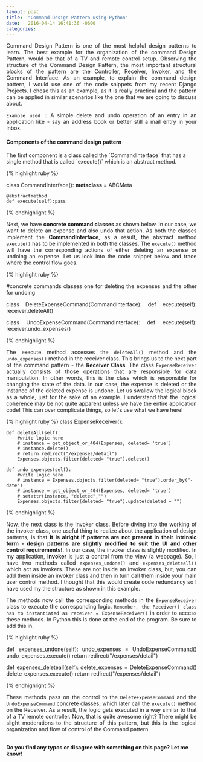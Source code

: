 ```yaml
---
layout: post
title:  "Command Design Pattern using Python"
date:   2016-04-14 16:41:36 -0600
categories:
---
```

<style>
p {
  text-align: justify
}</style>

Command Design Pattern is one of the most helpful design patterns to learn. The best example for the organization of the command Design Pattern, would be that of a TV and remote control setup. Observing the structure of the Command Design Pattern, the most important structural blocks of the pattern are the Controller, Receiver, Invoker, and the Command Interface. As an example, to explain the command design pattern, I would use one of the code snippets from my recent Django Projects. I chose this as an example, as it is really practical and the pattern can be applied in similar scenarios like the one that we are going to discuss about.

`Example used :` A simple delete and undo operation of an entry in an application like - say an address book or better still a mail entry in your inbox.

<h4>Components of the command design pattern</h4>
The first component is a class called the `CommandInterface` that has a single method that is called `execute()` which is an abstract method.

{% highlight ruby %}

class CommandInterface():
	__metaclass__ = ABCMeta

	@abstractmethod
	def execute(self):pass

{% endhighlight %}

Next, we have <b>concrete command classes</b> as shown below. In our case, we want to delete an expense and also undo that action. As both the classes implement the <b>CommandInterface</b>, as a result, the abstract method `execute()` has to be implemented in both the classes. The `execute()` method will have the corresponding actions of either deleting an expense or undoing an expense. Let us look into the code snippet below and trace where the control flow goes.

{% highlight ruby %}

#concrete commands classes one for deleting the expenses and the other for undoing


class DeleteExpenseCommand(CommandInterface):
	def execute(self):
		receiver.deleteAll()


class UndoExpenseCommand(CommandInterface):
	def execute(self):
		receiver.undo_expenses()


{% endhighlight %}

The execute method accesses the `deleteAll()` method and the `undo_expenses()` method in the receiver class. This brings us to the next part of the command pattern - the <b>Receiver Class</b>. The class `ExpenseReceiver` actually consists of those operations that are responsible for data manipulation. In other words, this is the class which is responsible for changing the state of the data. In our case, the expense is deleted or the instance of the deleted expense is undone. Let us  swallow the logical block as a whole, just for the sake of an example. I understand that the logical coherence may be not quite apparent unless we have the entire application code! This can over complicate things, so let's use what we have here!

{% highlight ruby %}
class ExpenseReceiver():

	def deleteAll(self):
		#write logic here
		# instance = get_object_or_404(Expenses, deleted= 'true')
		# instance.delete()
	 	# return redirect("/expenses/detail")
	 	Expenses.objects.filter(deleted= "true").delete()

	def undo_expenses(self):
		#write logic here
		# instance = Expenses.objects.filter(deleted= "true").order_by("-date")
		# instance = get_object_or_404(Expenses, deleted= 'true')
		# setattr(instance, "deleted","")
		Expenses.objects.filter(deleted= "true").update(deleted = "")

{% endhighlight %}

Now, the next class is the Invoker class. Before diving into the working of the invoker class, one useful thing to realize about the application of design patterns, is that <b>it is alright if patterns are not present in their intrinsic form - design patterns are slightly modified to suit the UI and other control requirements!</b>. In our case, the invoker class is slightly modified. In my application, <b>invoker</b> is just a control from the view (a webpage). So, I have two methods called `expenses_undone()` and `expenses_deleteall()` which act as invokers. These are not inside an invoker class, but, you can add them inside an invoker class and then in turn call them inside your main user control method. I thought that this would create code redundancy so I have used my the structure as shown in this example.

The methods now call the corresponding methods in the `ExpenseReceiver` class to execute the corresponding logic. `Remember, the Receiver() class has to instantiated as receiver = ExpenseReceiver()` in order to access these methods. In Python this is done at the end of the program. Be sure to add this in.

{% highlight ruby %}

def expenses_undone(self):
	undo_expenses = UndoExpenseCommand()
	undo_expenses.execute()
	return redirect("/expenses/detail")

def expenses_deleteall(self):
	delete_expenses = DeleteExpenseCommand()
	delete_expenses.execute()
	return redirect("/expenses/detail")

{% endhighlight %}

These methods pass on the control to the `DeleteExpenseCommand` and the `UndoExpenseCommand` concrete classes, which later call the `execute()` method on the Receiver. As a result, the logic gets executed in a way similar to that of a TV remote controller. Now, that is quite awesome right? There might be slight moderations to the structure of this pattern, but this is the logical organization and flow of control of the Command pattern.

<br>
<b>Do you find any typos or disagree with something on this page? Let me know!</b>
